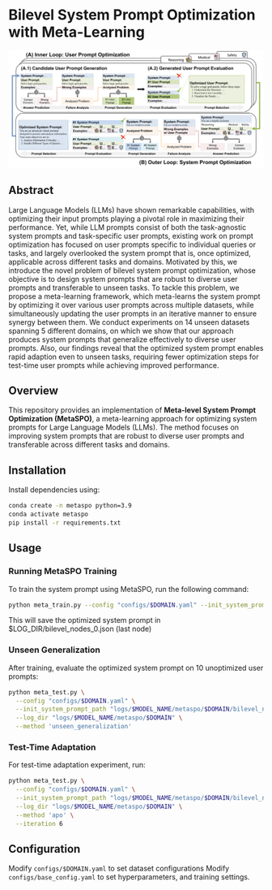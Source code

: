 # Bilevel System Prompt Optimization with Meta-Learning
![Method](asset/main_fig.jpg)

## Abstract
Large Language Models (LLMs) have shown remarkable capabilities, with optimizing their input prompts playing a pivotal role in maximizing their performance. Yet, while LLM prompts consist of both the task-agnostic system prompts and task-specific user prompts, existing work on prompt optimization has focused on user prompts specific to individual queries or tasks, and largely overlooked the system prompt that is, once optimized, applicable across different tasks and domains. Motivated by this, we introduce the novel problem of bilevel system prompt optimization, whose objective is to design system prompts that are robust to diverse user prompts and transferable to unseen tasks. To tackle this problem, we propose a meta-learning framework, which meta-learns the system prompt by optimizing it over various user prompts across multiple datasets, while simultaneously updating the user prompts in an iterative manner to ensure synergy between them. We conduct experiments on 14 unseen datasets spanning 5 different domains, on which we show that our approach produces system prompts that generalize effectively to diverse user prompts. Also, our findings reveal that the optimized system prompt enables rapid adaption even to unseen tasks, requiring fewer optimization steps for test-time user prompts while achieving improved performance.

## Overview
This repository provides an implementation of **Meta-level System Prompt Optimization (MetaSPO)**, a meta-learning approach for optimizing system prompts for Large Language Models (LLMs). The method focuses on improving system prompts that are robust to diverse user prompts and transferable across different tasks and domains.

## Installation

Install dependencies using:
```bash
conda create -n metaspo python=3.9 
conda activate metaspo
pip install -r requirements.txt
```

## Usage

### Running MetaSPO Training
To train the system prompt using MetaSPO, run the following command:
```bash
python meta_train.py --config "configs/$DOMAIN.yaml" --init_system_prompt_path "./prompts/default.json" --log_dir $LOG_DIR --method 'metaspo'
```
This will save the optimized system prompt in $LOG_DIR/bilevel_nodes_0.json (last node)

### Unseen Generalization
After training, evaluate the optimized system prompt on 10 unoptimized user prompts:
```bash
python meta_test.py \
  --config "configs/$DOMAIN.yaml" \
  --init_system_prompt_path "logs/$MODEL_NAME/metaspo/$DOMAIN/bilevel_nodes_0.json" \
  --log_dir "logs/$MODEL_NAME/metaspo/$DOMAIN" \
  --method 'unseen_generalization'
```

### Test-Time Adaptation
For test-time adaptation experiment, run:
```bash
python meta_test.py \
  --config "configs/$DOMAIN.yaml" \
  --init_system_prompt_path "logs/$MODEL_NAME/metaspo/$DOMAIN/bilevel_nodes_0.json" \
  --log_dir "logs/$MODEL_NAME/metaspo/$DOMAIN" \
  --method 'apo' \
  --iteration 6
```

## Configuration
Modify `configs/$DOMAIN.yaml` to set dataset configurations
Modify `configs/base_config.yaml` to set hyperparameters, and training settings.